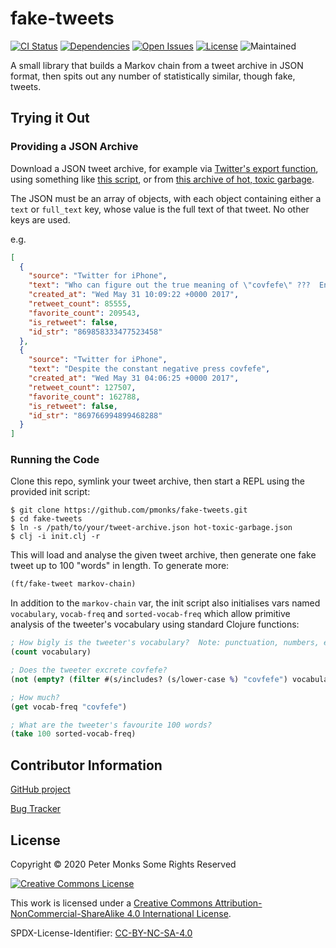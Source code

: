 # fake-tweets

[![CI Status](https://github.com/pmonks/fake-tweets/workflows/CI/badge.svg)](https://github.com/pmonks/fake-tweets/actions?query=workflow%3ACI+branch%3Amain)
[![Dependencies](https://github.com/pmonks/fake-tweets/workflows/dependencies/badge.svg)](https://github.com/pmonks/fake-tweets/actions?query=workflow%3Adependencies+branch%3Amain)
[![Open Issues](https://img.shields.io/github/issues/pmonks/fake-tweets.svg)](https://github.com/pmonks/fake-tweets/issues)
[![License](https://img.shields.io/github/license/pmonks/fake-tweets.svg)](https://github.com/pmonks/fake-tweets/blob/main/LICENSE)
![Maintained](https://badges.ws/badge/?label=maintained&value=yes,+at+author's+discretion)

A small library that builds a Markov chain from a tweet archive in JSON format, then spits out any number of statistically similar, though fake, tweets.

## Trying it Out

### Providing a JSON Archive

Download a JSON tweet archive, for example via [Twitter's export function](https://help.twitter.com/en/managing-your-account/how-to-download-your-twitter-archive), using something like [this script](https://gist.github.com/manuchandel/bc8a6ca4b1527b7594945e5091013905), or from [this archive of hot, toxic garbage](https://www.thetrumparchive.com/).

The JSON must be an array of objects, with each object containing either a `text` or `full_text` key, whose value is the full text of that tweet.  No other keys are used.

e.g.

```JSON
[
  {
    "source": "Twitter for iPhone",
    "text": "Who can figure out the true meaning of \"covfefe\" ???  Enjoy!",
    "created_at": "Wed May 31 10:09:22 +0000 2017",
    "retweet_count": 85555,
    "favorite_count": 209543,
    "is_retweet": false,
    "id_str": "869858333477523458"
  },
  {
    "source": "Twitter for iPhone",
    "text": "Despite the constant negative press covfefe",
    "created_at": "Wed May 31 04:06:25 +0000 2017",
    "retweet_count": 127507,
    "favorite_count": 162788,
    "is_retweet": false,
    "id_str": "869766994899468288"
  }
]
```

### Running the Code

Clone this repo, symlink your tweet archive, then start a REPL using the provided init script:

```shell
$ git clone https://github.com/pmonks/fake-tweets.git
$ cd fake-tweets
$ ln -s /path/to/your/tweet-archive.json hot-toxic-garbage.json
$ clj -i init.clj -r
```

This will load and analyse the given tweet archive, then generate one fake tweet up to 100 "words" in length.  To generate more:

```clojure
(ft/fake-tweet markov-chain)
```

In addition to the `markov-chain` var, the init script also initialises vars named `vocabulary`, `vocab-freq` and
`sorted-vocab-freq` which allow primitive analysis of the tweeter's vocabulary using standard Clojure functions:

```clojure
; How bigly is the tweeter's vocabulary?  Note: punctuation, numbers, emojis, hashtags, @mentions etc. are all included in the count
(count vocabulary)

; Does the tweeter excrete covfefe?
(not (empty? (filter #(s/includes? (s/lower-case %) "covfefe") vocabulary)))   ; Not idiomatic Clojure, but I don't agree with the rationale...

; How much?
(get vocab-freq "covfefe")

; What are the tweeter's favourite 100 words?
(take 100 sorted-vocab-freq)
```

## Contributor Information

[GitHub project](https://github.com/pmonks/fake-tweets)

[Bug Tracker](https://github.com/pmonks/fake-tweets/issues)

## License

Copyright © 2020 Peter Monks Some Rights Reserved

[![Creative Commons License](https://i.creativecommons.org/l/by-nc-sa/4.0/88x31.png)](http://creativecommons.org/licenses/by-nc-sa/4.0/)

This work is licensed under a [Creative Commons Attribution-NonCommercial-ShareAlike 4.0 International License](http://creativecommons.org/licenses/by-nc-sa/4.0/).

SPDX-License-Identifier: [CC-BY-NC-SA-4.0](https://spdx.org/licenses/CC-BY-NC-SA-4.0.html)
